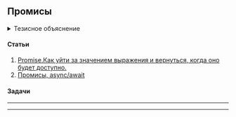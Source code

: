 ## Промисы

<details>
  <summary>Тезисное объяснение</summary>
  <br/>

  Промис (Promise) — специальный объект JavaScript, который используется для написания и обработки асинхронного кода.

  Асинхронные функции возвращают объект Promise в качестве значения. Внутри промиса хранится результат вычисления, которое может быть уже выполнено или выполнится в будущем.

  Промис может находиться в одном из трёх состояний:

  pending — стартовое состояние, операция стартовала;
  fulfilled — получен результат;
  rejected — ошибка.
  Поменять состояние можно только один раз: перейти из pending либо в fulfilled, либо в rejected:

</details>

#### Статьи
  1. [Promise.Как уйти за значением выражения и вернуться, когда оно будет доступно.](https://doka.guide/js/promise/)
  2. [Промисы, async/await](https://learn.javascript.ru/async)

#### Задачи
---

---

